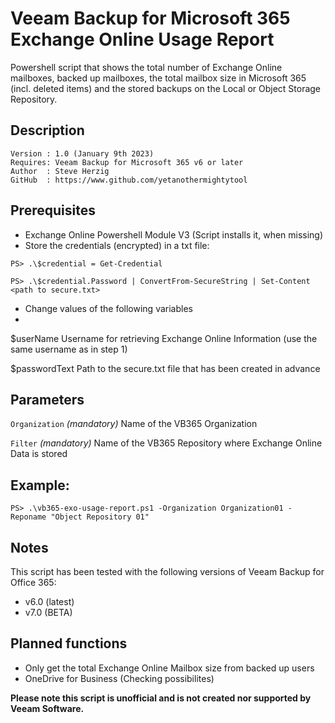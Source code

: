 # Veeam Backup for Microsoft 365 Exchange Online Usage Report
Powershell script that shows the total number of Exchange Online mailboxes, backed up mailboxes, the total mailbox size in Microsoft 365 (incl. deleted items) and the stored backups on the Local or Object Storage Repository.

## Description
~~~~
Version : 1.0 (January 9th 2023)
Requires: Veeam Backup for Microsoft 365 v6 or later
Author  : Steve Herzig
GitHub  : https://www.github.com/yetanothermightytool
~~~~

## Prerequisites

- Exchange Online Powershell Module V3 (Script installs it, when missing)
- Store the credentials (encrypted) in a txt file:

`PS> .\$credential = Get-Credential`

`PS> .\$credential.Password | ConvertFrom-SecureString | Set-Content <path to secure.txt>`

- Change values of the following variables
- 
$userName             Username for retrieving Exchange Online Information (use the same username as in step 1)

$passwordText         Path to the secure.txt file that has been created in advance


## Parameters
`Organization`
_(mandatory)_ Name of the VB365 Organization

`Filter`
_(mandatory)_ Name of the VB365 Repository where Exchange Online Data is stored
  
## Example: 

`PS> .\vb365-exo-usage-report.ps1 -Organization Organization01 -Reponame "Object Repository 01"`  
  
## Notes

This script has been tested with the following versions of Veeam Backup for Office 365:
  - v6.0 (latest)
  - v7.0 (BETA)

## Planned functions

- Only get the total Exchange Online Mailbox size from backed up users
- OneDrive for Business (Checking possibilites)

**Please note this script is unofficial and is not created nor supported by Veeam Software.**
